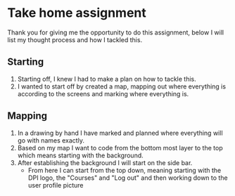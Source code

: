 # Take home assignment
Thank you for giving me the opportunity to do this assignment, below I will list my thought process and how I tackled this.
## Starting 
1. Starting off, I knew I had to make a plan on how to tackle this. 
2. I wanted to start off by created a map, mapping out where everything is according to the screens and marking where everything is. 

## Mapping
1. In a drawing by hand I have marked and planned where everything will go with names exactly. 
2. Based on my map I want to code from the bottom most layer to the top which means starting with the background. 
3. After establishing the background I will start on the side bar.
    - From here I can start from the top down, meaning starting with the DPI logo, the "Courses" and "Log out" and then working down to the user profile picture
